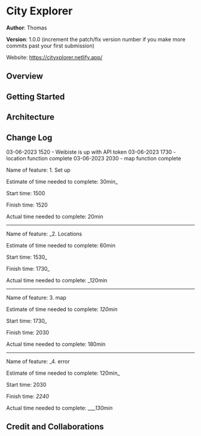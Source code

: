 # City Explorer

**Author**: Thomas 

**Version**: 1.0.0 (increment the patch/fix version number if you make more commits past your first submission)

Website: https://cityxplorer.netlify.app/
## Overview
<!-- Provide a high level overview of what this application is and why you are building it, beyond the fact that it's an assignment for this class. (i.e. What's your problem domain?) -->

## Getting Started
<!-- What are the steps that a user must take in order to build this app on their own machine and get it running? -->

## Architecture
<!-- Provide a detailed description of the application design. What technologies (languages, libraries, etc) you're using, and any other relevant design information. -->

## Change Log
<!-- Use this area to document the iterative changes made to your application as each feature is successfully implemented. Use time stamps. Here's an example:


01-01-2001 4:59pm - Application now has a fully-functional express server, with a GET route for the location resource. -->

03-06-2023 1520 - Weibiste is up with API token
03-06-2023 1730 - location function complete
03-06-2023 2030 - map function complete

Name of feature: 1. Set up

Estimate of time needed to complete: 30min_

Start time: 1500

Finish time: 1520

Actual time needed to complete: 20min

---------

Name of feature: _2. Locations

Estimate of time needed to complete: 60min

Start time: 1530_

Finish time: 1730_

Actual time needed to complete: _120min

----------

Name of feature: 3. map

Estimate of time needed to complete: _120min_

Start time: 1730_

Finish time: 2030

Actual time needed to complete: 180min

---------

Name of feature: _4. error

Estimate of time needed to complete: 120min_

Start time: 2030

Finish time: _2240_

Actual time needed to complete: ____130min_
## Credit and Collaborations
<!-- Give credit (and a link) to other people or resources that helped you build this application. -->